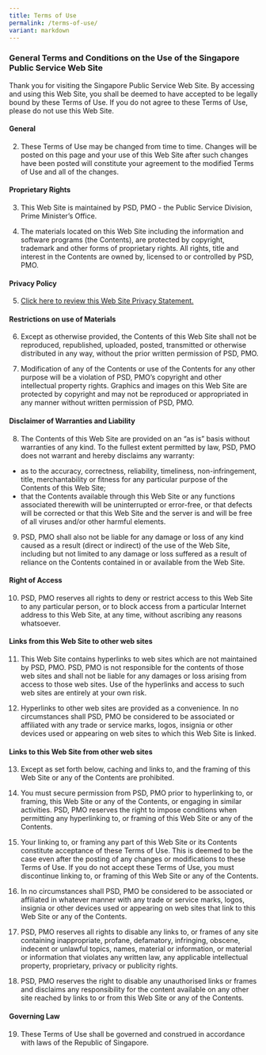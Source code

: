 ```yaml
---
title: Terms of Use
permalink: /terms-of-use/
variant: markdown
---
```

### **General Terms and Conditions on the Use of the Singapore Public Service Web Site**

Thank you for visiting the Singapore Public Service Web Site. By accessing and using this Web Site, you shall be deemed to have accepted to be legally bound by these Terms of Use. If you do not agree to these Terms of Use, please do not use this Web Site.

#### General

2. These Terms of Use may be changed from time to time. Changes will be posted on this page and your use of this Web Site after such changes have been posted will constitute your agreement to the modified Terms of Use and all of the changes.

#### Proprietary Rights

3. This Web Site is maintained by PSD, PMO - the Public Service Division, Prime Minister’s Office.

4. The materials located on this Web Site including the information and software programs (the Contents), are protected by copyright, trademark and other forms of proprietary rights. All rights, title and interest in the Contents are owned by, licensed to or controlled by PSD, PMO.

#### Privacy Policy

5. [Click here to review this Web Site Privacy Statement.](https://www.psd.gov.sg/privacy-statement)

#### Restrictions on use of Materials

6. Except as otherwise provided, the Contents of this Web Site shall not be reproduced, republished, uploaded, posted, transmitted or otherwise distributed in any way, without the prior written permission of PSD, PMO.

7. Modification of any of the Contents or use of the Contents for any other purpose will be a violation of PSD, PMO’s copyright and other intellectual property rights. Graphics and images on this Web Site are protected by copyright and may not be reproduced or appropriated in any manner without written permission of PSD, PMO.

#### Disclaimer of Warranties and Liability

8. The Contents of this Web Site are provided on an “as is” basis without warranties of any kind. To the fullest extent permitted by law, PSD, PMO does not warrant and hereby disclaims any warranty:
* as to the accuracy, correctness, reliability, timeliness, non-infringement, title, merchantability or fitness for any particular purpose of the Contents of this Web Site;
* that the Contents available through this Web Site or any functions associated therewith will be uninterrupted or error-free, or that defects will be corrected or that this Web Site and the server is and will be free of all viruses and/or other harmful elements.

9. PSD, PMO shall also not be liable for any damage or loss of any kind caused as a result (direct or indirect) of the use of the Web Site, including but not limited to any damage or loss suffered as a result of reliance on the Contents contained in or available from the Web Site.

#### Right of Access

10. PSD, PMO reserves all rights to deny or restrict access to this Web Site to any particular person, or to block access from a particular Internet address to this Web Site, at any time, without ascribing any reasons whatsoever.

#### Links from this Web Site to other web sites

11. This Web Site contains hyperlinks to web sites which are not maintained by PSD, PMO. PSD, PMO is not responsible for the contents of those web sites and shall not be liable for any damages or loss arising from access to those web sites. Use of the hyperlinks and access to such web sites are entirely at your own risk.

12. Hyperlinks to other web sites are provided as a convenience. In no circumstances shall PSD, PMO be considered to be associated or affiliated with any trade or service marks, logos, insignia or other devices used or appearing on web sites to which this Web Site is linked.

#### Links to this Web Site from other web sites

13. Except as set forth below, caching and links to, and the framing of this Web Site or any of the Contents are prohibited.

14. You must secure permission from PSD, PMO prior to hyperlinking to, or framing, this Web Site or any of the Contents, or engaging in similar activities. PSD, PMO reserves the right to impose conditions when permitting any hyperlinking to, or framing of this Web Site or any of the Contents.

15. Your linking to, or framing any part of this Web Site or its Contents constitute acceptance of these Terms of Use. This is deemed to be the case even after the posting of any changes or modifications to these Terms of Use. If you do not accept these Terms of Use, you must discontinue linking to, or framing of this Web Site or any of the Contents.

16. In no circumstances shall PSD, PMO be considered to be associated or affiliated in whatever manner with any trade or service marks, logos, insignia or other devices used or appearing on web sites that link to this Web Site or any of the Contents.

17. PSD, PMO reserves all rights to disable any links to, or frames of any site containing inappropriate, profane, defamatory, infringing, obscene, indecent or unlawful topics, names, material or information, or material or information that violates any written law, any applicable intellectual property, proprietary, privacy or publicity rights.

18. PSD, PMO reserves the right to disable any unauthorised links or frames and disclaims any responsibility for the content available on any other site reached by links to or from this Web Site or any of the Contents.

#### Governing Law

19. These Terms of Use shall be governed and construed in accordance with laws of the Republic of Singapore.